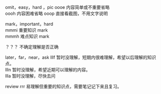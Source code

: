 omit，easy，hard ，pic
oooe 内容简单或不重要省略  
oooh 内容困难省略
ooop 直接看截图，不用文字说明

mark，important，hard  
mmmi 重要知识 mark  
mmmh 难点知识 mark

？？？ 不确定理解是否正确

later，far，near，ask
lllf 暂时没理解，短期内很难理解，希望以后理解的知识点。  
llln 暂时没理解，希望近期可以理解的内容。  
llla 暂时没理解，尽快去问

review
rrr 易理解但重要的知识点，需要笔记记下来且复习。
